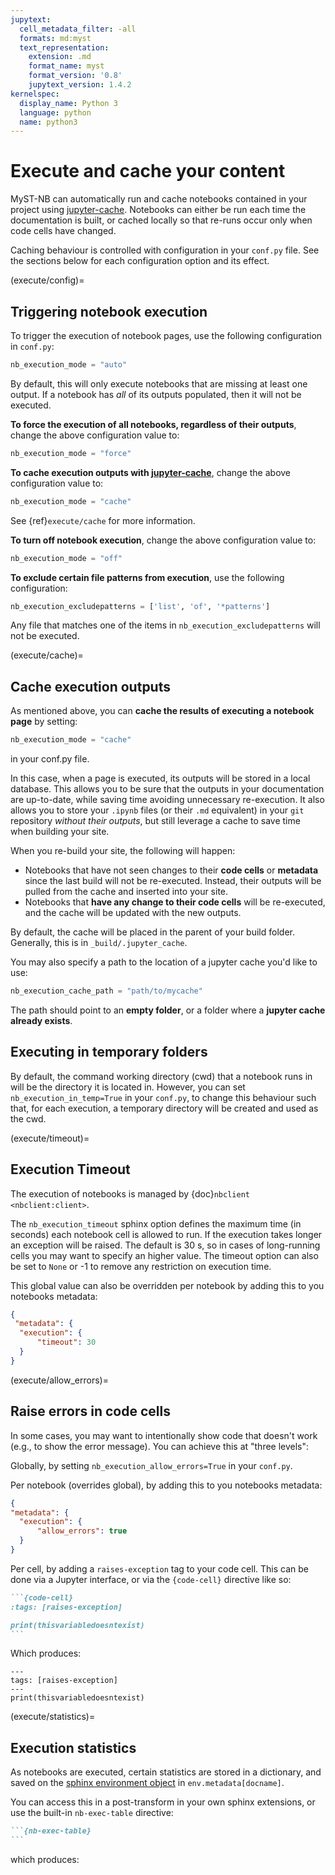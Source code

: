 ```yaml
---
jupytext:
  cell_metadata_filter: -all
  formats: md:myst
  text_representation:
    extension: .md
    format_name: myst
    format_version: '0.8'
    jupytext_version: 1.4.2
kernelspec:
  display_name: Python 3
  language: python
  name: python3
---
```


# Execute and cache your content

MyST-NB can automatically run and cache notebooks contained in your project using [jupyter-cache].
Notebooks can either be run each time the documentation is built, or cached locally so that re-runs occur only when code cells have changed.

Caching behaviour is controlled with configuration in your `conf.py` file.
See the sections below for each configuration option and its effect.

(execute/config)=

## Triggering notebook execution

To trigger the execution of notebook pages, use the following configuration in `conf.py`:

```python
nb_execution_mode = "auto"
```

By default, this will only execute notebooks that are missing at least one output.
If a notebook has *all* of its outputs populated, then it will not be executed.

**To force the execution of all notebooks, regardless of their outputs**, change the above configuration value to:

```python
nb_execution_mode = "force"
```

**To cache execution outputs with [jupyter-cache]**, change the above configuration value to:

```python
nb_execution_mode = "cache"
```

See {ref}`execute/cache` for more information.

**To turn off notebook execution**, change the above configuration value to:

```python
nb_execution_mode = "off"
```

**To exclude certain file patterns from execution**, use the following configuration:

```python
nb_execution_excludepatterns = ['list', 'of', '*patterns']
```

Any file that matches one of the items in `nb_execution_excludepatterns` will not be executed.

(execute/cache)=
## Cache execution outputs

As mentioned above, you can **cache the results of executing a notebook page** by setting:

```python
nb_execution_mode = "cache"
```

in your conf.py file.

In this case, when a page is executed, its outputs will be stored in a local database.
This allows you to be sure that the outputs in your documentation are up-to-date, while saving time avoiding unnecessary re-execution.
It also allows you to store your `.ipynb` files (or their `.md` equivalent) in your `git` repository *without their outputs*, but still leverage a cache to save time when building your site.

When you re-build your site, the following will happen:

* Notebooks that have not seen changes to their **code cells** or **metadata** since the last build will not be re-executed.
  Instead, their outputs will be pulled from the cache and inserted into your site.
* Notebooks that **have any change to their code cells** will be re-executed, and the cache will be updated with the new outputs.

By default, the cache will be placed in the parent of your build folder.
Generally, this is in `_build/.jupyter_cache`.

You may also specify a path to the location of a jupyter cache you'd like to use:

```python
nb_execution_cache_path = "path/to/mycache"
```

The path should point to an **empty folder**, or a folder where a **jupyter cache already exists**.

[jupyter-cache]: https://github.com/executablebooks/jupyter-cache "the Jupyter Cache Project"

## Executing in temporary folders

By default, the command working directory (cwd) that a notebook runs in will be the directory it is located in.
However, you can set `nb_execution_in_temp=True` in your `conf.py`, to change this behaviour such that, for each execution, a temporary directory will be created and used as the cwd.

(execute/timeout)=
## Execution Timeout

The execution of notebooks is managed by {doc}`nbclient <nbclient:client>`.

The `nb_execution_timeout` sphinx option defines the maximum time (in seconds) each notebook cell is allowed to run.
If the execution takes longer an exception will be raised.
The default is 30 s, so in cases of long-running cells you may want to specify an higher value.
The timeout option can also be set to `None` or -1 to remove any restriction on execution time.

This global value can also be overridden per notebook by adding this to you notebooks metadata:

```json
{
 "metadata": {
  "execution": {
      "timeout": 30
  }
}
```

(execute/allow_errors)=
## Raise errors in code cells

In some cases, you may want to intentionally show code that doesn't work (e.g., to show the error message).
You can achieve this at "three levels":

Globally, by setting `nb_execution_allow_errors=True` in your `conf.py`.

Per notebook (overrides global), by adding this to you notebooks metadata:

```json
{
"metadata": {
  "execution": {
      "allow_errors": true
  }
}
```

Per cell, by adding a `raises-exception` tag to your code cell.
This can be done via a Jupyter interface, or via the `{code-cell}` directive like so:

````md
```{code-cell}
:tags: [raises-exception]

print(thisvariabledoesntexist)
```
````

Which produces:

```{code-cell}
---
tags: [raises-exception]
---
print(thisvariabledoesntexist)
```

(execute/statistics)=
## Execution statistics

As notebooks are executed, certain statistics are stored in a dictionary, and saved on the [sphinx environment object](https://www.sphinx-doc.org/en/master/extdev/envapi.html#sphinx.environment.BuildEnvironment) in `env.metadata[docname]`.

You can access this in a post-transform in your own sphinx extensions, or use the built-in `nb-exec-table` directive:

````md
```{nb-exec-table}
```
````

which produces:

```{nb-exec-table}
```
